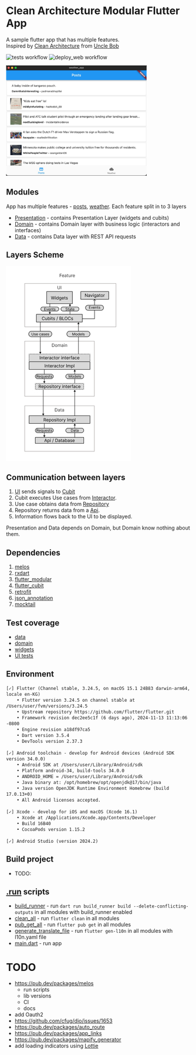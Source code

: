 # Clean Architecture Modular Flutter App

A sample flutter app that has multiple features.\
Inspired by [Clean Architecture](https://blog.cleancoder.com/uncle-bob/2012/08/13/the-clean-architecture.html) from [Uncle Bob](https://x.com/unclebobmartin)

![tests workflow](https://github.com/0x384c0/Experiments-flutter/actions/workflows/unit_tests.yml/badge.svg)
![deploy_web workflow](https://github.com/0x384c0/Experiments-flutter/actions/workflows/deploy_web.yml/badge.svg)

<img src="/media/mac_app_screenshot.jpg" height="300">

## Modules

App has multiple features - [posts](packages/features/reddit_posts), [weather](packages/features/weather). Each
feature split in to 3 layers

- [Presentation](packages/features/reddit_posts/presentation) - contains Presentation Layer (widgets and
  cubits)
- [Domain](packages/features/reddit_posts/domain) - contains Domain layer with business logic (interactors
  and interfaces)
- [Data](packages/features/reddit_posts/data) - contains Data layer with REST API requests

## Layers Scheme

![layers](/media/layers.jpg)

## Communication between layers

1. [UI](packages/features/reddit_posts/presentation/lib/src/widgets/posts_screen.dart) sends signals
   to [Cubit](packages/features/reddit_posts/presentation/lib/src/widgets/posts_cubit.dart)
2. Cubit executes Use cases
   from [Interactor](packages/features/reddit_posts/domain/lib/src/use_cases/interactor.dart).
3. Use case obtains data
   from [Repository](packages/features/reddit_posts/data/lib/repository/remote_repository.dart)
4. Repository returns data from a [Api](packages/features/reddit_posts/data/lib/api/reddit_api.dart).
5. Information flows back to the UI to be displayed.

Presentation and Data depends on Domain, but Domain know nothing about them.

## Dependencies

1. [melos](https://pub.dev/packages/melos)
1. [rxdart](https://pub.dev/packages/rxdart)
1. [flutter_modular](https://pub.dev/packages/flutter_modular)
1. [flutter_cubit](https://pub.dev/documentation/flutter_cubit/latest/)
1. [retrofit](https://pub.dev/packages/retrofit)
1. [json_annotation](https://pub.dev/packages/json_annotation)
1. [mocktail](https://pub.dev/packages/mocktail)

## Test coverage

- [data](packages/features/weather/data/test)
- [domain](packages/features/weather/domain/test/interactor_test.dart)
- [widgets](packages/features/weather/presentation/test)
- [UI tests](apps/app_main/ui_tests/features)

## Environment
```
[✓] Flutter (Channel stable, 3.24.5, on macOS 15.1 24B83 darwin-arm64, locale en-KG)
    • Flutter version 3.24.5 on channel stable at /Users/user/fvm/versions/3.24.5
    • Upstream repository https://github.com/flutter/flutter.git
    • Framework revision dec2ee5c1f (6 days ago), 2024-11-13 11:13:06 -0800
    • Engine revision a18df97ca5
    • Dart version 3.5.4
    • DevTools version 2.37.3

[✓] Android toolchain - develop for Android devices (Android SDK version 34.0.0)
    • Android SDK at /Users/user/Library/Android/sdk
    • Platform android-34, build-tools 34.0.0
    • ANDROID_HOME = /Users/user/Library/Android/sdk
    • Java binary at: /opt/homebrew/opt/openjdk@17/bin/java
    • Java version OpenJDK Runtime Environment Homebrew (build 17.0.13+0)
    • All Android licenses accepted.

[✓] Xcode - develop for iOS and macOS (Xcode 16.1)
    • Xcode at /Applications/Xcode.app/Contents/Developer
    • Build 16B40
    • CocoaPods version 1.15.2

[✓] Android Studio (version 2024.2)
```

## Build project
* TODO:

## [.run](.run) scripts

* [build_runner](.run/build_runner.run.xml) - run `dart run build_runner build --delete-conflicting-outputs` in all modules with build_runner enabled
* [clean_all](.run/clean_all.run.xml) - run `flutter clean` in all modules
* [pub_get_all](.run/pub_get_all.run.xml) - run `flutter pub get` in all modules
* [generate_translate_file](.run/generate_translate_file.run.xml) - run `flutter gen-l10n` in all modules with l10n.yaml file
* [main.dart](.run/main.dart.run.xml) - run app

# TODO

* https://pub.dev/packages/melos
  * run scripts
  * lib versions
  * CI
  * docs
* add Oauth2
* https://github.com/cfug/dio/issues/1653
* https://pub.dev/packages/auto_route
* https://pub.dev/packages/app_links
* https://pub.dev/packages/mapify_generator
* add loading indicators using [Lottie](https://pub.dev/packages/lottie)
